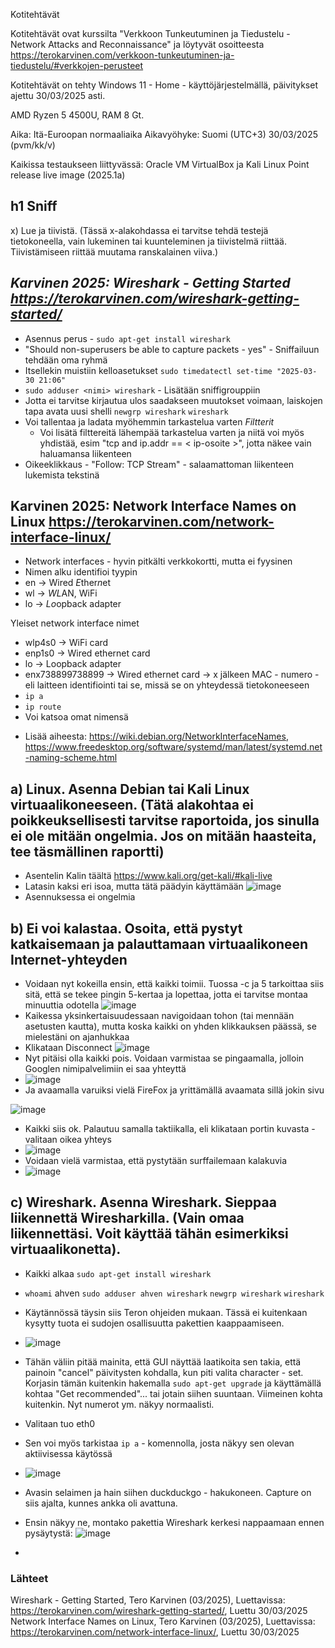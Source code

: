 Kotitehtävät

Kotitehtävät ovat kurssilta "Verkkoon Tunkeutuminen ja Tiedustelu - Network Attacks and Reconnaissance" ja löytyvät osoitteesta https://terokarvinen.com/verkkoon-tunkeutuminen-ja-tiedustelu/#verkkojen-perusteet 

Kotitehtävät on tehty Windows 11 - Home - käyttöjärjestelmällä, päivitykset ajettu 30/03/2025 asti.

AMD Ryzen 5 4500U, RAM 8 Gt.

Aika: Itä-Euroopan normaaliaika Aikavyöhyke: Suomi (UTC+3) 30/03/2025 (pvm/kk/v)

Kaikissa testaukseen liittyvässä: Oracle VM VirtualBox ja Kali Linux Point release live image (2025.1a)


## h1 Sniff
x) Lue ja tiivistä. (Tässä x-alakohdassa ei tarvitse tehdä testejä tietokoneella, vain lukeminen tai kuunteleminen ja tiivistelmä riittää. Tiivistämiseen riittää muutama ranskalainen viiva.)
## *Karvinen 2025: Wireshark - Getting Started https://terokarvinen.com/wireshark-getting-started/*
- Asennus perus - ```sudo apt-get install wireshark```
- "Should non-superusers be able to capture packets - yes" - Sniffailuun tehdään oma ryhmä
- Itsellekin muistiin kelloasetukset ```sudo timedatectl set-time "2025-03-30 21:06"```
- ```sudo adduser <nimi> wireshark``` - Lisätään sniffigrouppiin
- Jotta ei tarvitse kirjautua ulos saadakseen muutokset voimaan, laiskojen tapa avata uusi shelli ```newgrp wireshark``` ```wireshark```
- Voi tallentaa ja ladata myöhemmin tarkastelua varten
*Filtterit*
  - Voi lisätä filttereitä lähempää tarkastelua varten ja niitä voi myös yhdistää, esim "tcp and ip.addr == < ip-osoite >", jotta näkee vain haluamansa liikenteen
- Oikeeklikkaus - "Follow: TCP Stream" - salaamattoman liikenteen lukemista tekstinä

## Karvinen 2025: Network Interface Names on Linux https://terokarvinen.com/network-interface-linux/
- Network interfaces - hyvin pitkälti verkkokortti, mutta ei fyysinen
- Nimen alku identifioi tyypin
- en -> Wired *E*ther*n*et
- wl -> *WL*AN, WiFi
- lo -> *Lo*opback adapter

Yleiset network interface nimet
- wlp4s0 -> WiFi card
- enp1s0 -> Wired ethernet card
- lo -> Loopback adapter
- enx738899738899 -> Wired ethernet card -> x jälkeen MAC - numero - eli laitteen identifiointi tai se, missä se on yhteydessä tietokoneeseen
- ```ip a```
- ```ip route```
- Voi katsoa omat nimensä
* Lisää aiheesta: https://wiki.debian.org/NetworkInterfaceNames, https://www.freedesktop.org/software/systemd/man/latest/systemd.net-naming-scheme.html

## a) Linux. Asenna Debian tai Kali Linux virtuaalikoneeseen. (Tätä alakohtaa ei poikkeuksellisesti tarvitse raportoida, jos sinulla ei ole mitään ongelmia. Jos on mitään haasteita, tee täsmällinen raportti)

- Asentelin Kalin täältä https://www.kali.org/get-kali/#kali-live
- Latasin kaksi eri isoa, mutta tätä päädyin käyttämään ![image](https://github.com/user-attachments/assets/fa98f291-8902-4303-8560-81195cdaab85)
- Asennuksessa ei ongelmia

## b) Ei voi kalastaa. Osoita, että pystyt katkaisemaan ja palauttamaan virtuaalikoneen Internet-yhteyden

- Voidaan nyt kokeilla ensin, että kaikki toimii. Tuossa -c ja 5 tarkoittaa siis sitä, että se tekee pingin 5-kertaa ja lopettaa, jotta ei tarvitse montaa minuuttia odotella
![image](https://github.com/user-attachments/assets/2478af21-f765-4f06-947f-98014e062c15)
- Kaikessa yksinkertaisuudessaan navigoidaan tohon (tai mennään asetusten kautta), mutta koska kaikki on yhden klikkauksen päässä, se mielestäni on ajanhukkaa
- Klikataan Disconnect ![image](https://github.com/user-attachments/assets/6c241b07-8bcd-46ea-a9bc-adc93177ae8d)
- Nyt pitäisi olla kaikki pois. Voidaan varmistaa se pingaamalla, jolloin Googlen nimipalvelimiin ei saa yhteyttä
- ![image](https://github.com/user-attachments/assets/16758cb7-2585-4400-becb-c019c2347ad7)
- Ja avaamalla varuiksi vielä FireFox ja yrittämällä avaamata sillä jokin sivu

![image](https://github.com/user-attachments/assets/a62e81f6-f751-4429-89a7-82a94710fa18)

- Kaikki siis ok. Palautuu samalla taktiikalla, eli klikataan portin kuvasta - valitaan oikea yhteys
- ![image](https://github.com/user-attachments/assets/c750cc53-570c-4e2a-bd8f-0a63b195adaf)
- Voidaan vielä varmistaa, että pystytään surffailemaan kalakuvia
- ![image](https://github.com/user-attachments/assets/0de6e555-e857-4162-9880-0db9cd3eca02)


## c) Wireshark. Asenna Wireshark. Sieppaa liikennettä Wiresharkilla. (Vain omaa liikennettäsi. Voit käyttää tähän esimerkiksi virtuaalikonetta).

- Kaikki alkaa ```sudo apt-get install wireshark```
- ```whoami``` ahven ```sudo adduser ahven wireshark``` ```newgrp wireshark``` ```wireshark```
- Käytännössä täysin siis Teron ohjeiden mukaan. Tässä ei kuitenkaan kysytty tuota ei sudojen osallisuutta pakettien kaappaamiseen.
- ![image](https://github.com/user-attachments/assets/b02a93e8-f45c-4e9d-a2e1-a95d954419c5)
- Tähän väliin pitää mainita, että GUI näyttää laatikoita sen takia, että painoin "cancel" päivitysten kohdalla, kun piti valita character - set. Korjasin tämän kuitenkin hakemalla ```sudo apt-get upgrade``` ja käyttämällä kohtaa "Get recommended"... tai jotain siihen suuntaan. Viimeinen kohta kuitenkin. Nyt numerot ym. näkyy normaalisti.
- Valitaan tuo eth0
- Sen voi myös tarkistaa ```ip a``` - komennolla, josta näkyy sen olevan aktiivisessa käytössä
- ![image](https://github.com/user-attachments/assets/78c1ac62-283c-40ee-9442-842ac21f7be8)

- Avasin selaimen ja hain siihen duckduckgo - hakukoneen. Capture on siis ajalta, kunnes ankka oli avattuna.
- Ensin näkyy ne, montako pakettia Wireshark kerkesi nappaamaan ennen pysäytystä: ![image](https://github.com/user-attachments/assets/58c8b52a-84cd-4a8c-89cc-4f05bee8d544)
- 


















### Lähteet
Wireshark - Getting Started, Tero Karvinen (03/2025), Luettavissa: https://terokarvinen.com/wireshark-getting-started/, Luettu 30/03/2025
Network Interface Names on Linux, Tero Karvinen (03/2025), Luettavissa: https://terokarvinen.com/network-interface-linux/, Luettu 30/03/2025


